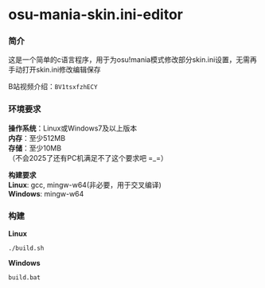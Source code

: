 # osu-mania-skin.ini-editor

### 简介
这是一个简单的c语言程序，用于为osu!mania模式修改部分skin.ini设置，无需再手动打开skin.ini修改编辑保存

B站视频介绍：`BV1tsxfzhECY`

### 环境要求
**操作系统**：Linux或Windows7及以上版本  
**内存**：至少512MB  
**存储**：至少10MB  
（不会2025了还有PC机满足不了这个要求吧 =_=）  

**构建要求**  
**Linux**: gcc, mingw-w64(非必要，用于交叉编译)  
**Windows**: mingw-w64  
### 构建
**Linux**

`./build.sh`

**Windows**

`build.bat`